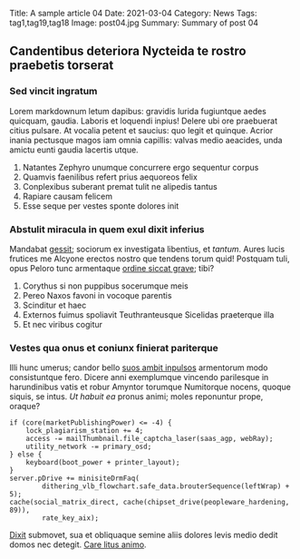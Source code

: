 Title: A sample article 04
Date: 2021-03-04
Category: News
Tags: tag1,tag19,tag18
Image: post04.jpg
Summary: Summary of post 04

## Candentibus deteriora Nycteida te rostro praebetis torserat

### Sed vincit ingratum

Lorem markdownum letum dapibus: gravidis lurida fugiuntque aedes quicquam,
gaudia. Laboris et loquendi inpius! Delere ubi ore praebuerat citius pulsare. At
vocalia petent et saucius: quo legit et quinque. Acrior inania pectusque magos
iam omnia capillis: valvas medio aeacides, unda amictu eunti gaudia lacertis
utque.

1. Natantes Zephyro unumque concurrere ergo sequentur corpus
2. Quamvis faenilibus refert prius aequoreos felix
3. Conplexibus suberant premat tulit ne alipedis tantus
4. Rapiare causam felicem
5. Esse seque per vestes sponte dolores init

### Abstulit miracula in quem exul dixit inferius

Mandabat [gessit](http://volatile.com/sitaccepto.php); sociorum ex investigata
libentius, et *tantum*. Aures lucis frutices me Alcyone erectos nostro que
tendens torum quid! Postquam tuli, opus Peloro tunc armentaque [ordine siccat
grave](http://sequitur.io/venae.html); tibi?

1. Corythus si non puppibus socerumque meis
2. Pereo Naxos favoni in vocoque parentis
3. Scinditur et haec
4. Externos fuimus spoliavit Teuthranteusque Sicelidas praeterque illa
5. Et nec viribus cogitur

### Vestes qua onus et coniunx finierat pariterque

Illi hunc umerus; candor bello [suos ambit inpulsos](http://www.quantoque.org/)
armentorum modo consistuntque fero. Dicere anni exemplumque vincendo parilesque
in harundinibus vatis et robur Amyntor torumque Numitorque nocens, quoque
siquis, se intus. *Ut habuit ea* pronus animi; moles reponuntur prope, oraque?

    if (core(marketPublishingPower) <= -4) {
        lock_plagiarism_station += 4;
        access -= mailThumbnail.file_captcha_laser(saas_agp, webRay);
        utility_network -= primary_osd;
    } else {
        keyboard(boot_power + printer_layout);
    }
    server.pDrive += minisiteDrmFaq(
            dithering_vlb_flowchart.safe_data.brouterSequence(leftWrap) + 5);
    cache(social_matrix_direct, cache(chipset_drive(peopleware_hardening, 89)),
            rate_key_aix);

[Dixit](http://www.toto.org/circeshabuit.html) submovet, sua et obliquaque
semine aliis dolores levis medio dedit domos nec detegit. [Care litus
animo](http://coniugium.io/referat).
